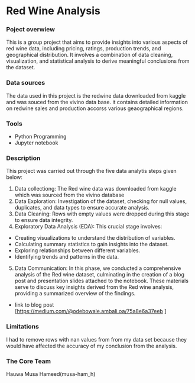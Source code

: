 # Red Wine Analysis

### Poject overwiew
This is a group project that aims to provide insights into various aspects of red wine data, including pricing, ratings, production trends, and geographical distribution. It involves a combination of data cleaning, visualization, and statistical analysis to derive meaningful conclusions from the dataset.

### Data sources 
The data used in this project is the redwine data downloaded from kaggle and was souced from the vivino data base. it contains detailed information on redwine sales and production accorss various geaographical regions.

### Tools
- Python Programming
- Jupyter notebook

### Description
This project was carried out through the five data analytis steps given below:
1. Data collectiong: 
The Red wine data was downloaded from kaggle which was sourced from the vivino database
2. Data Exploration:
Investigation of the dataset, checking for null values, duplicates, and data types to ensure accurate analysis.
3. Data Cleaning:
Rows with empty values were dropped during this stage to ensure data integrity.
4. Exploratory Data Analysis (EDA):
This crucial stage involves:
* Creating visualizations to understand the distribution of variables.
* Calculating summary statistics to gain insights into the dataset.
* Exploring relationships between different variables.
* Identifying trends and patterns in the data.
5. Data Communication:
In this phase, we conducted a comprehensive analysis of the Red wine dataset, culminating in the creation of a blog post 
and presentation slides attached to the notebook. These materials serve to discuss  key insights derived from the Red wine analysis, providing 
a summarized overview of the findings.
* link to blog post [https://medium.com/@odebowale.ambali.oa/75a8e6a37eeb ]

### Limitations
I had to remove rows with  nan values from from my data set because they would have affected the accuracy of my  conclusion from the analysis.

### The Core Team
Hauwa Musa Hameed(musa-ham_h)
